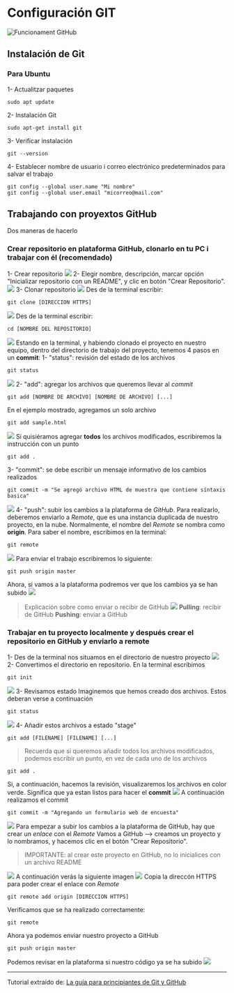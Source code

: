 # Configuración GIT
![Funcionament GitHub](../imatges/vcs.png)
## Instalación de Git
### Para Ubuntu
1- Actualitzar paquetes
```
sudo apt update
```
2- Instalación Git
```
sudo apt-get install git
```
3- Verificar instalación
```
git --version
```
4- Establecer nombre de usuario i correo electrónico predeterminados para salvar el trabajo
```
git config --global user.name "Mi nombre"
git config --global user.email "micorreo@mail.com"
```
## Trabajando con proyextos GitHub
Dos maneras de hacerlo
### Crear repositorio en plataforma GitHub, clonarlo en tu PC i trabajar con él (recomendado)
1- Crear repositorio
![](../imatges/new-repo.png)
2- Elegir nombre, descripción, marcar opción "Inicializar repositorio con un README", y clic en botón "Crear Repositorio".
![](../imatges/readme.png)
3- Clonar repositorio
![](../imatges/github-project.png)
Des de la terminal escribir:
```
git clone [DIRECCION HTTPS]
```
![](../imatges/cmd-1.png)
Des de la terminal escribir:
```
cd [NOMBRE DEL REPOSITORIO]
```
![](../imatges/cmd-2.png
)
Estando en la terminal, y habiendo clonado el proyecto en nuestro equipo, dentro del directorio de trabajo del proyecto, tenemos 4 pasos en un **commit**:
1- "status": revisión del estado de los archivos
```
git status
```
![](../imatges/git-status-1.png)
2- "add": agregar los archivos que queremos llevar al *commit*
```
git add [NOMBRE DE ARCHIVO] [NOMBRE DE ARCHIVO] [...]
```
En el ejemplo mostrado, agregamos un solo archivo
```
git add sample.html
```
![](../imatges/sample.png)
Si quisiéramos agregar **todos** los archivos modificados, escribiremos la instrucción con un punto
```
git add .
```
3- "commit": se debe escribir un mensaje informativo de los cambios realizados
```
git commit -m "Se agregó archivo HTML de muestra que contiene síntaxis basica"
```
![](../imatges/commit-1.png)
4- "push": subir los cambios a la plataforma de *GitHub*. Para realizarlo, deberemos enviarlo a *Remote*, que es una instancia duplicada de nuestro proyecto, en la nube. Normalmente, el nombre del *Remote* se nombra como **origin**.
Para saber el nombre, escribimos en la terminal:
```
git remote
```
![](../imatges/remote-1.png)
Para enviar el trabajo escribiremos lo siguiente:
```
git push origin master
```
Ahora, si vamos a la plataforma podremos ver que los cambios ya se han subido
![](../imatges/push-1.png)
> Explicación sobre como enviar o recibir de GitHub
![](../imatges/explanation.png)
**Pulling**: recibir de GitHub
**Pushing**: enviar a GitHub
### Trabajar en tu proyecto localmente y después crear el repositorio en GitHub y enviarlo a remote
1- Des de la terminal nos situamos en el directorio de nuestro proyecto
![](../imatges/type-2.png)
2- Convertimos el directorio en repositorio.
En la terminal escribimos
```
git init
```
![](../imatges/init.png)
3- Revisamos estado
Imaginemos que hemos creado dos archivos. Estos deberan verse a continuación
```
git status
```
![](../imatges/status-2.png)
4- Añadir estos archivos a estado "stage"
```
git add [FILENAME] [FILENAME] [...]
```
> Recuerda que si queremos añadir todos los archivos modificados, podemos escribir un punto, en vez de cada uno de los archivos

```
git add .
```
Si, a continuación, hacemos la revisión, visualizaremos los archivos en color verde. Significa que ya estan listos para hacer el **commit**
![](../imatges/commit-1.png)
A continuación realizamos el commit
```
git commit -m "Agregando un formulario web de encuesta"
```
![](../imatges/survey-form.png)
Para empezar a subir los cambios a la plataforma de GitHub, hay que crear un *enlace* con el *Remote*
Vamos a GitHub --> creamos un proyecto y lo nombramos, y hacemos clic en el botón "Crear Repositorio".
> IMPORTANTE: al crear este proyecto en GitHub, no lo inicialices con un archivo README

![](../imatges/new-repo-2.png)
A continuación verás la siguiente imagen
![](../imatges/web-page.png)
Copia la direccón HTTPS para poder crear el enlace con *Remote*
```
git remote add origin [DIRECCION HTTPS]
```
Verificamos que se ha realizado correctamente:
```
git remote
```
Ahora ya podemos enviar nuestro proyecto a GitHub
```
git push origin master
```
Podemos revisar en la plataforma si nuestro código ya se ha subido
![](../imatges/final.png)

---
Tutorial extraído de: [La guía para principiantes de Git y GitHub](https://www.freecodecamp.org/espanol/news/guia-para-principiantes-de-git-y-github/)
